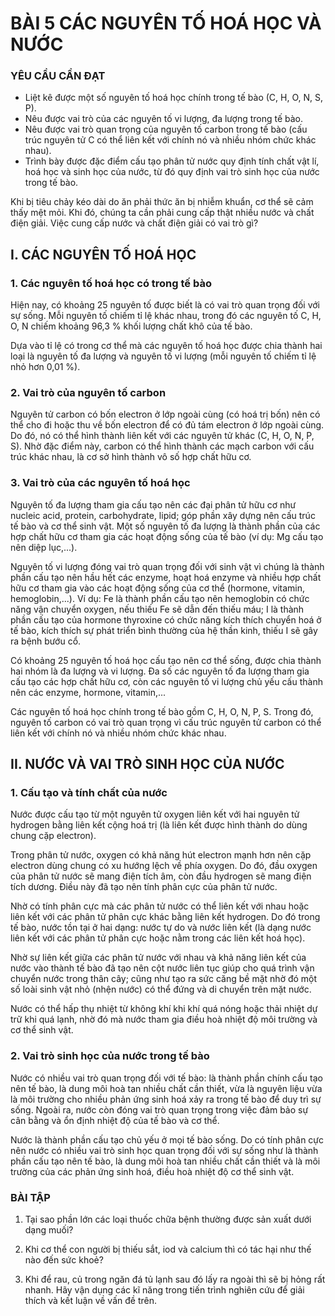 # BÀI 5 CÁC NGUYÊN TỐ HOÁ HỌC VÀ NƯỚC

### YÊU CẦU CẦN ĐẠT
- Liệt kê được một số nguyên tố hoá học chính trong tế bào (C, H, O, N, S, P).
- Nêu được vai trò của các nguyên tố vi lượng, đa lượng trong tế bào.
- Nêu được vai trò quan trọng của nguyên tố carbon trong tế bào (cấu trúc nguyên tử C có thể liên kết với chính nó và nhiều nhóm chức khác nhau).
- Trình bày được đặc điểm cấu tạo phân tử nước quy định tính chất vật lí, hoá học và sinh học của nước, từ đó quy định vai trò sinh học của nước trong tế bào.

Khi bị tiêu chảy kéo dài do ăn phải thức ăn bị nhiễm khuẩn, cơ thể sẽ cảm thấy mệt mỏi. Khi đó, chúng ta cần phải cung cấp thật nhiều nước và chất điện giải. Việc cung cấp nước và chất điện giải có vai trò gì?

## I. CÁC NGUYÊN TỐ HOÁ HỌC
### 1. Các nguyên tố hoá học có trong tế bào

Hiện nay, có khoảng 25 nguyên tố được biết là có vai trò quan trọng đối với sự sống. Mỗi nguyên tố chiếm tỉ lệ khác nhau, trong đó các nguyên tố C, H, O, N chiếm khoảng 96,3 % khối lượng chất khô của tế bào.

Dựa vào tỉ lệ có trong cơ thể mà các nguyên tố hoá học được chia thành hai loại là nguyên tố đa lượng và nguyên tố vi lượng (mỗi nguyên tố chiếm tỉ lệ nhỏ hơn 0,01 %).

### 2. Vai trò của nguyên tố carbon

Nguyên tử carbon có bốn electron ở lớp ngoài cùng (có hoá trị bốn) nên có thể cho đi hoặc thu về bốn electron để có đủ tám electron ở lớp ngoài cùng. Do đó, nó có thể hình thành liên kết với các nguyên tử khác (C, H, O, N, P, S). Nhờ đặc điểm này, carbon có thể hình thành các mạch carbon với cấu trúc khác nhau, là cơ sở hình thành vô số hợp chất hữu cơ.

### 3. Vai trò của các nguyên tố hoá học

Nguyên tố đa lượng tham gia cấu tạo nên các đại phân tử hữu cơ như nucleic acid, protein, carbohydrate, lipid; góp phần xây dựng nên cấu trúc tế bào và cơ thể sinh vật. Một số nguyên tố đa lượng là thành phần của các hợp chất hữu cơ tham gia các hoạt động sống của tế bào (ví dụ: Mg cấu tạo nên diệp lục,...).

Nguyên tố vi lượng đóng vai trò quan trọng đối với sinh vật vì chúng là thành phần cấu tạo nên hầu hết các enzyme, hoạt hoá enzyme và nhiều hợp chất hữu cơ tham gia vào các hoạt động sống của cơ thể (hormone, vitamin, hemoglobin,...). Ví dụ: Fe là thành phần cấu tạo nên hemoglobin có chức năng vận chuyển oxygen, nếu thiếu Fe sẽ dẫn đến thiếu máu; I là thành phần cấu tạo của hormone thyroxine có chức năng kích thích chuyển hoá ở tế bào, kích thích sự phát triển bình thường của hệ thần kinh, thiếu I sẽ gây ra bệnh bướu cổ.

Có khoảng 25 nguyên tố hoá học cấu tạo nên cơ thể sống, được chia thành hai nhóm là đa lượng và vi lượng. Đa số các nguyên tố đa lượng tham gia cấu tạo các hợp chất hữu cơ, còn các nguyên tố vi lượng chủ yếu cấu thành nên các enzyme, hormone, vitamin,...

Các nguyên tố hoá học chính trong tế bào gồm C, H, O, N, P, S. Trong đó, nguyên tố carbon có vai trò quan trọng vì cấu trúc nguyên tử carbon có thể liên kết với chính nó và nhiều nhóm chức khác nhau.

## II. NƯỚC VÀ VAI TRÒ SINH HỌC CỦA NƯỚC
### 1. Cấu tạo và tính chất của nước

Nước được cấu tạo từ một nguyên tử oxygen liên kết với hai nguyên tử hydrogen bằng liên kết cộng hoá trị (là liên kết được hình thành do dùng chung cặp electron).

Trong phân tử nước, oxygen có khả năng hút electron mạnh hơn nên cặp electron dùng chung có xu hướng lệch về phía oxygen. Do đó, đầu oxygen của phân tử nước sẽ mang điện tích âm, còn đầu hydrogen sẽ mang điện tích dương. Điều này đã tạo nên tính phân cực của phân tử nước.

Nhờ có tính phân cực mà các phân tử nước có thể liên kết với nhau hoặc liên kết với các phân tử phân cực khác bằng liên kết hydrogen. Do đó trong tế bào, nước tồn tại ở hai dạng: nước tự do và nước liên kết (là dạng nước liên kết với các phân tử phân cực hoặc nằm trong các liên kết hoá học).

Nhờ sự liên kết giữa các phân tử nước với nhau và khả năng liên kết của nước vào thành tế bào đã tạo nên cột nước liên tục giúp cho quá trình vận chuyển nước trong thân cây; cũng như tạo ra sức căng bề mặt nhờ đó một số loài sinh vật nhỏ (nhện nước) có thể đứng và di chuyển trên mặt nước.

Nước có thể hấp thụ nhiệt từ không khí khi khí quá nóng hoặc thải nhiệt dự trữ khi quá lạnh, nhờ đó mà nước tham gia điều hoà nhiệt độ môi trường và cơ thể sinh vật.

### 2. Vai trò sinh học của nước trong tế bào

Nước có nhiều vai trò quan trọng đối với tế bào: là thành phần chính cấu tạo nên tế bào, là dung môi hoà tan nhiều chất cần thiết, vừa là nguyên liệu vừa là môi trường cho nhiều phản ứng sinh hoá xảy ra trong tế bào để duy trì sự sống. Ngoài ra, nước còn đóng vai trò quan trọng trong việc đảm bảo sự cân bằng và ổn định nhiệt độ của tế bào và cơ thể.

Nước là thành phần cấu tạo chủ yếu ở mọi tế bào sống. Do có tính phân cực nên nước có nhiều vai trò sinh học quan trọng đối với sự sống như là thành phần cấu tạo nên tế bào, là dung môi hoà tan nhiều chất cần thiết và là môi trường của các phản ứng sinh hoá, điều hoà nhiệt độ cơ thể sinh vật.

### BÀI TẬP
1. Tại sao phần lớn các loại thuốc chữa bệnh thường được sản xuất dưới dạng muối?

2. Khi cơ thể con người bị thiếu sắt, iod và calcium thì có tác hại như thế nào đến sức khoẻ?

3. Khi để rau, củ trong ngăn đá tủ lạnh sau đó lấy ra ngoài thì sẽ bị hỏng rất nhanh. Hãy vận dụng các kĩ năng trong tiến trình nghiên cứu để giải thích và kết luận về vấn đề trên.
